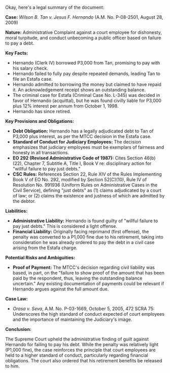 Okay, here's a legal summary of the document:

**Case:** *Wilson B. Tan v. Jesus F. Hernando* (A.M. No. P-08-2501, August 28, 2009)

**Nature:** Administrative Complaint against a court employee for dishonesty, moral turpitude, and conduct unbecoming a public officer based on failure to pay a debt.

**Key Facts:**

*   Hernando (Clerk IV) borrowed P3,000 from Tan, promising to pay with his salary check.
*   Hernando failed to fully pay despite repeated demands, leading Tan to file an Estafa case.
*   Hernando admitted to borrowing the money but claimed to have repaid it. An acknowledgement receipt shows an outstanding balance.
*   The criminal case for Estafa (Criminal Case No. L-345) was decided in favor of Hernando (acquittal), but he was found civilly liable for P3,000 plus 12% interest per annum from October 1, 1998.
*   Hernando has since retired.

**Key Provisions and Obligations:**

*   **Debt Obligation:** Hernando has a legally adjudicated debt to Tan of P3,000 plus interest, as per the MTCC decision in the Estafa case.
*   **Standard of Conduct for Judiciary Employees:** The decision emphasizes that judiciary employees must be exemplars of fairness and honesty in all transactions.
*   **EO 292 (Revised Administrative Code of 1987):** Cites Section 46(b)(22), Chapter 7, Subtitle A, Title I, Book V re: disciplinary action for "willful failure to pay just debts."
*   **CSC Rules:** References Section 22, Rule XIV of the Rules Implementing Book V of EO No. 292, modified by Section 52(C)(10), Rule IV of Resolution No. 991936 (Uniform Rules on Administrative Cases in the Civil Service), defining "just debts" as (1) claims adjudicated by a court of law; or (2) claims the existence and justness of which are admitted by the debtor.

**Liabilities:**

*   **Administrative Liability:** Hernando is found guilty of "willful failure to pay just debts." This is considered a light offense.
*   **Financial Liability:** Originally facing reprimand (first offense), the penalty was converted to a P1,000 fine due to his retirement, taking into consideration he was already ordered to pay the debt in a civil case arising from the Estafa charge.

**Potential Risks and Ambiguities:**

*   **Proof of Payment:** The MTCC's decision regarding civil liability was based, in part, on the "failure to show proof of the amount that has been paid by the respondent, thus, leaving the outstanding balance uncertain." Any existing documentation of payments could be relevant if Hernando argues against the full amount due.

**Case Law:**

*   *Orasa v. Seva*, A.M. No. P-03-1669, October 5, 2005, 472 SCRA 75: Underscores the high standard of conduct expected of court employees and the importance of maintaining the Judiciary's image.

**Conclusion:**

The Supreme Court upheld the administrative finding of guilt against Hernando for failing to pay his debt. While the penalty was relatively light (P1,000 fine), the case reinforces the principle that court employees are held to a higher standard of conduct, particularly regarding financial obligations. The court also ordered that his retirement benefits be released to him.
